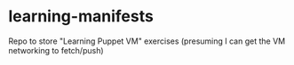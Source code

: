 learning-manifests
==================

Repo to store "Learning Puppet VM" exercises (presuming I can get the VM networking to fetch/push)

